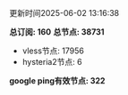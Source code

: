 更新时间2025-06-02 13:16:38

**总订阅: 160**
**总节点: 38731**
- vless节点: 17956
- hysteria2节点: 6

**google ping有效节点: 322**
